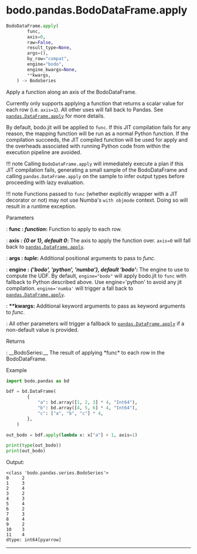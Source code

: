 
# bodo.pandas.BodoDataFrame.apply
``` py
BodoDataFrame.apply(
        func,
        axis=0,
        raw=False,
        result_type=None,
        args=(),
        by_row="compat",
        engine="bodo",
        engine_kwargs=None,
        **kwargs,
    ) -> BodoSeries
```

Apply a function along an axis of the BodoDataFrame.

Currently only supports applying a function that returns a scalar value for each row (i.e. `axis=1`).
All other uses will fall back to Pandas.
See [`pandas.DataFrame.apply`](https://pandas.pydata.org/docs/reference/api/pandas.DataFrame.apply.html#pandas.DataFrame.apply) for more details.

By default, bodo.jit will be applied to `func`.  If this JIT compilation fails for any
reason, the mapping function will be run as a normal Python function.  If the compilation succeeds,
the JIT compiled function will be used for apply and the overheads associated with running Python code
from within the execution pipeline are avoided.

!!! note
    Calling `BodoDataFrame.apply` will immediately execute a plan if this JIT compilation fails,
    generating a small sample of the BodoDataFrame and calling `pandas.DataFrame.apply` on the sample to
    infer output types before proceeding with lazy evaluation.

!!! note
    Functions passed to `func` (whether explicitly wrapper with a JIT decorator or not) may not
    use Numba's `with objmode` context.  Doing so will result in a runtime exception.

<p class="api-header">Parameters</p>

: __func : *function*:__ Function to apply to each row.

: __axis : *{0 or 1}, default 0*:__ The axis to apply the function over. `axis=0` will fall back to [`pandas.DataFrame.apply`](https://pandas.pydata.org/docs/reference/api/pandas.DataFrame.apply.html#pandas.DataFrame.apply).

: __args : *tuple*:__ Additional positional arguments to pass to *func*.

: __engine : *{'bodo', 'python', 'numba'}, default 'bodo'*:__ The engine to use to compute the UDF. By default, `engine="bodo"` will apply bodo.jit
to `func` with fallback to Python described above. Use engine='python' to avoid any jit compilation. `engine='numba'` will trigger a fall back to [`pandas.DataFrame.apply`](https://pandas.pydata.org/docs/reference/api/pandas.DataFrame.apply.html#pandas.DataFrame.apply).

: __\*\*kwargs:__ Additional keyword arguments to pass as keyword arguments to *func*.


: All other parameters will trigger a fallback to [`pandas.DataFrame.apply`](https://pandas.pydata.org/docs/reference/api/pandas.DataFrame.apply.html#pandas.DataFrame.apply) if a non-default value is provided.

<p class="api-header">Returns</p>
: __BodoSeries:__ The result of applying *func* to each row in the BodoDataFrame.

<p class="api-header">Example</p>

``` py
import bodo.pandas as bd

bdf = bd.DataFrame(
        {
            "a": bd.array([1, 2, 3] * 4, "Int64"),
            "b": bd.array([4, 5, 6] * 4, "Int64"),
            "c": ["a", "b", "c"] * 4,
        },
    )

out_bodo = bdf.apply(lambda x: x["a"] + 1, axis=1)

print(type(out_bodo))
print(out_bodo)
```

Output:
```
<class 'bodo.pandas.series.BodoSeries'>
0     2
1     3
2     4
3     2
4     3
5     4
6     2
7     3
8     4
9     2
10    3
11    4
dtype: int64[pyarrow]
```
---